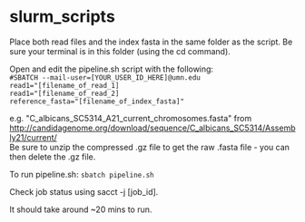# slurm_scripts

Place both read files and the index fasta in the same folder as the script.
Be sure your terminal is in this folder (using the cd command).

Open and edit the pipeline.sh script with the following:  
    `#SBATCH --mail-user=[YOUR_USER_ID_HERE]@umn.edu`  
    `read1="[filename_of_read_1]`  
    `read1="[filename_of_read_2]`  
    `reference_fasta="[filename_of_index_fasta]"`  

e.g. "C_albicans_SC5314_A21_current_chromosomes.fasta" from http://candidagenome.org/download/sequence/C_albicans_SC5314/Assembly21/current/  
Be sure to unzip the compressed .gz file to get the raw .fasta file - you can then delete the .gz file.

To run pipeline.sh:
  `sbatch pipeline.sh`

Check job status using sacct -j [job_id].

It should take around ~20 mins to run.
